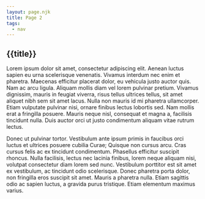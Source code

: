 ```yaml
---
layout: page.njk
title: Page 2
tags:
  - nav
---
```


## {{title}}

Lorem ipsum dolor sit amet, consectetur adipiscing elit. Aenean luctus sapien eu urna scelerisque venenatis. Vivamus interdum nec enim et pharetra. Maecenas efficitur placerat dolor, eu vehicula justo auctor quis. Nam ac arcu ligula. Aliquam mollis diam vel lorem pulvinar pretium. Vivamus dignissim, mauris in feugiat viverra, risus tellus ultrices tellus, sit amet aliquet nibh sem sit amet lacus. Nulla non mauris id mi pharetra ullamcorper. Etiam vulputate pulvinar nisi, ornare finibus lectus lobortis sed. Nam mollis erat a fringilla posuere. Mauris neque nisl, consequat et magna a, facilisis tincidunt nulla. Duis auctor orci ut justo condimentum aliquam vitae rutrum lectus.

Donec ut pulvinar tortor. Vestibulum ante ipsum primis in faucibus orci luctus et ultrices posuere cubilia Curae; Quisque non cursus arcu. Cras cursus felis ac ex tincidunt condimentum. Phasellus efficitur suscipit rhoncus. Nulla facilisis, lectus nec lacinia finibus, lorem neque aliquam nisi, volutpat consectetur diam lorem sed nunc. Vestibulum porttitor est sit amet ex vestibulum, ac tincidunt odio scelerisque. Donec pharetra porta dolor, non fringilla eros suscipit sit amet. Mauris a pharetra nulla. Etiam sagittis odio ac sapien luctus, a gravida purus tristique. Etiam elementum maximus varius.
